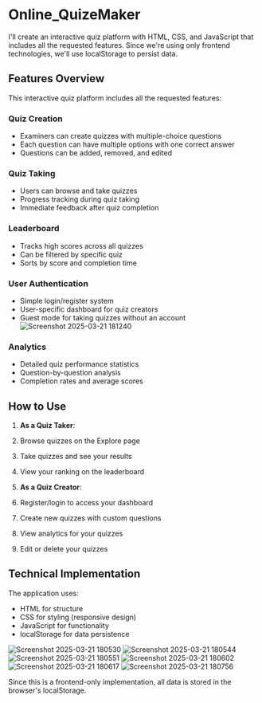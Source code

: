 # Online_QuizeMaker

I'll create an interactive quiz platform with HTML, CSS, and JavaScript that includes all the requested features. Since we're using only frontend technologies, we'll use localStorage to persist data.

## Features Overview

This interactive quiz platform includes all the requested features:

### Quiz Creation

- Examiners can create quizzes with multiple-choice questions
- Each question can have multiple options with one correct answer
- Questions can be added, removed, and edited


### Quiz Taking

- Users can browse and take quizzes
- Progress tracking during quiz taking
- Immediate feedback after quiz completion


### Leaderboard

- Tracks high scores across all quizzes
- Can be filtered by specific quiz
- Sorts by score and completion time


### User Authentication

- Simple login/register system
- User-specific dashboard for quiz creators
- Guest mode for taking quizzes without an account
![Screenshot 2025-03-21 181240](https://github.com/user-attachments/assets/2991faa8-d1af-4897-ac7a-89a59a1c06b8)


### Analytics

- Detailed quiz performance statistics
- Question-by-question analysis
- Completion rates and average scores


## How to Use

1. **As a Quiz Taker**:

1. Browse quizzes on the Explore page
2. Take quizzes and see your results
3. View your ranking on the leaderboard



2. **As a Quiz Creator**:

1. Register/login to access your dashboard
2. Create new quizzes with custom questions
3. View analytics for your quizzes
4. Edit or delete your quizzes





## Technical Implementation

The application uses:

- HTML for structure
- CSS for styling (responsive design)
- JavaScript for functionality
- localStorage for data persistence

  
![Screenshot 2025-03-21 180530](https://github.com/user-attachments/assets/f1f5a7d1-bc57-46ba-ad84-435c8a8dfd2e)
![Screenshot 2025-03-21 180544](https://github.com/user-attachments/assets/8d5724b9-db76-49f6-a712-6b63fddfee2f)
![Screenshot 2025-03-21 180551](https://github.com/user-attachments/assets/80cac503-3396-466c-9f05-19e6fcbcf0b7)
![Screenshot 2025-03-21 180602](https://github.com/user-attachments/assets/906465fd-b6b1-4342-97d5-3cfb598af38f)
![Screenshot 2025-03-21 180617](https://github.com/user-attachments/assets/2bddfa08-783d-46a4-a1c5-0a738a2cf694)
![Screenshot 2025-03-21 180756](https://github.com/user-attachments/assets/da988856-7401-4b3d-b741-1685dba26bd6)

Since this is a frontend-only implementation, all data is stored in the browser's localStorage.
